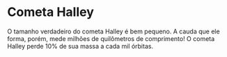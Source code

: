 # Cometa Halley

O tamanho verdadeiro do cometa Halley é bem pequeno. A cauda que ele forma,
porém, mede milhões de quilômetros de comprimento! O cometa Halley perde 10% de
sua massa a cada mil órbitas.
